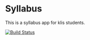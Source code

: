 # Syllabus
This is a syllabus app for klis students.

[![Build Status](https://travis-ci.org/makky3939/Syllabus.svg?branch=feature%2Ftravis_setting)](https://travis-ci.org/makky3939/Syllabus)
